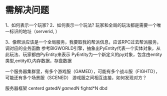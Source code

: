 # 需解决问题
1、如何表示一个玩家?
2、如何表示一个玩法?
玩家和全局的玩法都是需要一个唯一标识的地址（serverid, ）

3、像帮派应该是一个全局服务，我要取我的帮派信息，应该RPC过去帮派服务，调对应的业务函数
参考BIGWORLD引擎，抽象出PyEntity代表一个实体对象，从此玩法、玩家都由PyEntity来表示
PyEntity为一个新定义的py对象，包含由entity类型,entityID,内存数据，存盘数据

一个服务器集群里，有多个游戏服（GAMED），可能有多个战斗服（FIGHTD），可能还有多个场景服（SCENED）
游戏服之间相互连接，如何发现对方？

服务器框架
centerd
gated*N
gamed*N
fightd*N
dbd
